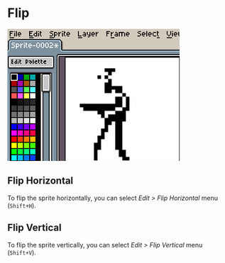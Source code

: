 # Flip

![Flip preview](flip/flip.gif)

## Flip Horizontal

To flip the sprite horizontally, you can select *Edit > Flip Horizontal* menu (`Shift+H`).

## Flip Vertical

To flip the sprite vertically, you can select *Edit > Flip Vertical* menu (`Shift+V`).
